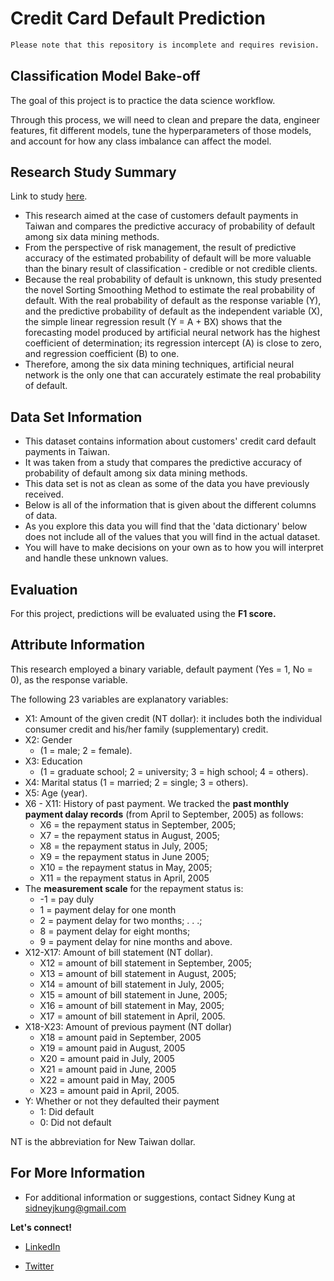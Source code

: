 # Credit Card Default Prediction

```diff
Please note that this repository is incomplete and requires revision.
```

## Classification Model Bake-off
The goal of this project is to practice the data science workflow.

Through this process, we will need to clean and prepare the data, engineer features, fit different models, tune the hyperparameters of those models, and account for how any class imbalance can affect the model.

## Research Study Summary
Link to study [here](https://archive.ics.uci.edu/ml/datasets/default+of+credit+card+clients).

- This research aimed at the case of customers default payments in Taiwan and compares the predictive accuracy of probability of default among six data mining methods. 
- From the perspective of risk management, the result of predictive accuracy of the estimated probability of default will be more valuable than the binary result of classification - credible or not credible clients. 
- Because the real probability of default is unknown, this study presented the novel Sorting Smoothing Method to estimate the real probability of default. With the real probability of default as the response variable (Y), and the predictive probability of default as the independent variable (X), the simple linear regression result (Y = A + BX) shows that the forecasting model produced by artificial neural network has the highest coefficient of determination; its regression intercept (A) is close to zero, and regression coefficient (B) to one.
- Therefore, among the six data mining techniques, artificial neural network is the only one that can accurately estimate the real probability of default. 

## Data Set Information
- This dataset contains information about customers' credit card default payments in Taiwan. 
- It was taken from a study that compares the predictive accuracy of probability of default among six data mining methods. 
- This data set is not as clean as some of the data you have previously received. 
- Below is all of the information that is given about the different columns of data. 
- As you explore this data you will find that the 'data dictionary' below does not include all of the values that you will find in the actual dataset. 
- You will have to make decisions on your own as to how you will interpret and handle these unknown values.  

## Evaluation
For this project, predictions will be evaluated using the **F1 score.**

## Attribute Information

This research employed a binary variable, default payment (Yes = 1, No = 0), as the response variable. 

The following 23 variables are explanatory variables:

- X1: Amount of the given credit (NT dollar): it includes both the individual consumer credit and his/her family (supplementary) credit.
- X2: Gender
    - (1 = male; 2 = female).
- X3: Education 
    - (1 = graduate school; 2 = university; 3 = high school; 4 = others).
- X4: Marital status (1 = married; 2 = single; 3 = others).
- X5: Age (year).
- X6 - X11: History of past payment. We tracked the **past monthly payment dalay records** (from April to September, 2005) as follows:
    - X6 = the repayment status in September, 2005; 
    - X7 = the repayment status in August, 2005;
    - X8 = the repayment status in July, 2005;
    - X9 = the repayment status in June 2005;
    - X10 = the repayment status in May, 2005;
    - X11 = the repayment status in April, 2005
- The **measurement scale** for the repayment status is: 
    - -1 = pay duly
    - 1 = payment delay for one month
    - 2 = payment delay for two months; . . .;
    - 8 = payment delay for eight months; 
    - 9 = payment delay for nine months and above.
- X12-X17: Amount of bill statement (NT dollar).
    - X12 = amount of bill statement in September, 2005; 
    - X13 = amount of bill statement in August, 2005;
    - X14 = amount of bill statement in July, 2005;
    - X15 = amount of bill statement in June, 2005;
    - X16 = amount of bill statement in May, 2005;
    - X17 = amount of bill statement in April, 2005.
- X18-X23: Amount of previous payment (NT dollar)
    - X18 = amount paid in September, 2005
    - X19 = amount paid in August, 2005
    - X20 = amount paid in July, 2005
    - X21 = amount paid in June, 2005
    - X22 = amount paid in May, 2005
    - X23 = amount paid in April, 2005.
- Y: Whether or not they defaulted their payment
    - 1: Did default
    - 0: Did not default

NT is the abbreviation for New Taiwan dollar. 

## For More Information

- For additional information or suggestions, contact Sidney Kung at [sidneyjkung@gmail.com](mailto:sidneyjkung@gmail.com)

**Let's connect!**

- [LinkedIn](https://www.linkedin.com/in/sidneykung/)

- [Twitter](https://twitter.com/sidney_k98)
